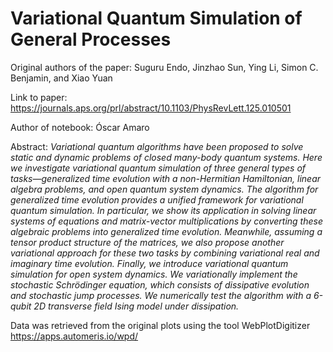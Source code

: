 # Variational Quantum Simulation of General Processes

Original authors of the paper: Suguru Endo, Jinzhao Sun, Ying Li, Simon C. Benjamin, and Xiao Yuan

Link to paper: https://journals.aps.org/prl/abstract/10.1103/PhysRevLett.125.010501

Author of notebook: Óscar Amaro

Abstract: _Variational quantum algorithms have been proposed to solve static and dynamic problems of closed many-body quantum systems. Here we investigate variational quantum simulation of three general types of tasks—generalized time evolution with a non-Hermitian Hamiltonian, linear algebra problems, and open quantum system dynamics. The algorithm for generalized time evolution provides a unified framework for variational quantum simulation. In particular, we show its application in solving linear systems of equations and matrix-vector multiplications by converting these algebraic problems into generalized time evolution. Meanwhile, assuming a tensor product structure of the matrices, we also propose another variational approach for these two tasks by combining variational real and imaginary time evolution. Finally, we introduce variational quantum simulation for open system dynamics. We variationally implement the stochastic Schrödinger equation, which consists of dissipative evolution and stochastic jump processes. We numerically test the algorithm with a 6-qubit 2D transverse field Ising model under dissipation._

Data was retrieved from the original plots using the tool WebPlotDigitizer https://apps.automeris.io/wpd/
